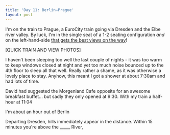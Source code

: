 ```yaml
---
title: 'Day 11: Berlin–Prague'
layout: post
---
```


I'm on the train to Prague, a EuroCity train going via Dresden and the Elbe river valley. By luck, I'm in the single seat of a 1-2 seating configuration *and* on the left-hand-side [that gets the best views on the way](http://seat61.com/trains-and-routes/berlin-to-prague-by-train.htm)!
<!--more-->

[QUICK TRAIN AND VIEW PHOTOS]

I haven't been sleeping too well the last couple of nights - it was too warm to keep windows closed at night and yet too much noise bounced up to the 4th floor to sleep all that well. Really rather a shame, as it was otherwise a lovely place to stay. Anyhow, this meant I got a shower at about 7:30am and had lots of time.

David had suggested the Morgenland Cafe opposite for an awesome breakfast buffet… but sadly they only opened at 9:30. With my train a half-hour at 11:04

I'm about an hour out of Berlin

Departing Dresden, hills immediately appear in the distance. Within 15 minutes you're above the _____ River,
